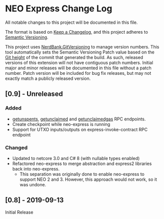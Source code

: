 # NEO Express Change Log

All notable changes to this project will be documented in this file.

The format is based on [Keep a Changelog](https://keepachangelog.com/en/1.0.0/),
and this project adheres to [Semantic Versioning](https://semver.org/spec/v2.0.0.html).

This project uses [NerdBank.GitVersioning](https://github.com/AArnott/Nerdbank.GitVersioning)
to manage version numbers. This tool automatically sets the Semantic Versioning Patch
value based on the [Git height](https://github.com/AArnott/Nerdbank.GitVersioning#what-is-git-height)
of the commit that generated the build. As such, released versions of this extension
will not have contiguous patch numbers. Initial major and minor releases will be documented
in this file without a patch number. Patch version will be included for bug fix releases, but
may not exactly match a publicly released version.

## [0.9] - Unreleased

### Added

- [getunspents](https://docs.neo.org/docs/en-us/reference/rpc/latest-version/api/getunspents.html),
  [getunclaimed](https://docs.neo.org/docs/en-us/reference/rpc/latest-version/api/getunclaimed.html)
  and [getunclaimedgas](https://docs.neo.org/docs/en-us/reference/rpc/latest-version/api/getunclaimedgas.html)
  RPC endpoints.
- Create checkpoint while neo-express is running
- Support for UTXO inputs/outputs on express-invoke-contract RPC endpoint

### Changed

- Updated to netcore 3.0 and C# 8 (with nullable types enabled)
- Refactored neo-express to merge abstraction and express2 libraries back into
  neo-express.
  - This separation was originally done to enable neo-express to support
    NEO 2 and 3. However, this approach would not work, so it was undone.

## [0.8] - 2019-09-13

Initial Release
